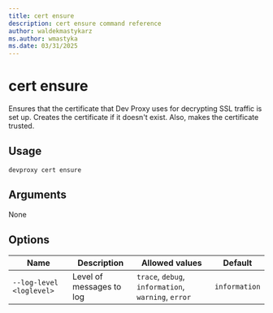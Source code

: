 ```yaml
---
title: cert ensure
description: cert ensure command reference
author: waldekmastykarz
ms.author: wmastyka
ms.date: 03/31/2025
---
```


# cert ensure

Ensures that the certificate that Dev Proxy uses for decrypting SSL traffic is set up. Creates the certificate if it doesn't exist. Also, makes the certificate trusted.

## Usage

```console
devproxy cert ensure
```

## Arguments

None

## Options

|Name|Description|Allowed values|Default|
|--|--|--|--|
|`--log-level <loglevel>`|Level of messages to log|`trace`, `debug`, `information`, `warning`, `error`| `information`|
